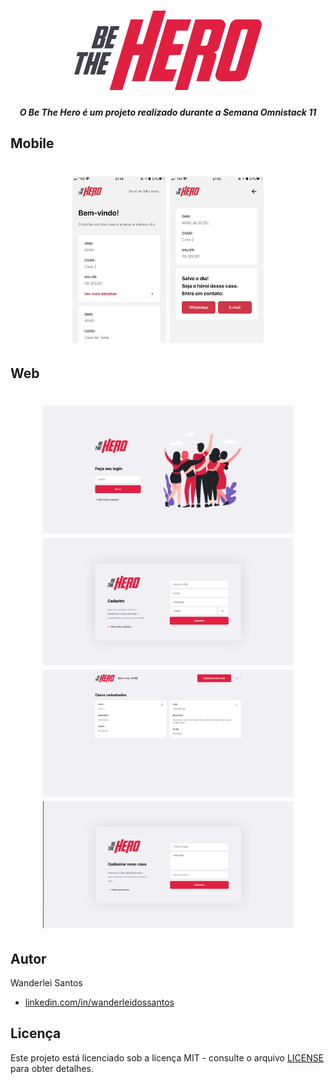 <h1 align="center">
  <img alt="BeTheHero" title="BeTheHero" src="./frontend/src/assets/logo.svg" width="300px" />
</h1>

<h5 align="center">
  O Be The Hero é um projeto realizado durante a Semana Omnistack 11
</h5>


## Mobile
<h1 align="center">
  <img alt="BeTheHero" title="BeTheHero" src="./screenshots/5ae3a.PNG" width="150px" />
  <img alt="BeTheHero" title="BeTheHero" src="./screenshots/69b62.PNG" width="150px" />
</h1>

## Web
<h1 align="center">
  <img alt="BeTheHero" title="BeTheHero" src="./screenshots/d0310.png" width="400px" />
  <img alt="BeTheHero" title="BeTheHero" src="./screenshots/219c9.png" width="400px" />
  <img alt="BeTheHero" title="BeTheHero" src="./screenshots/dfcdd.png" width="400px" />
  <img alt="BeTheHero" title="BeTheHero" src="./screenshots/9e85e.png" width="400px" />
</h1>


## Autor

Wanderlei Santos

- [linkedin.com/in/wanderleidossantos](https://www.linkedin.com/in/wanderleidossantos/)

## Licença

Este projeto está licenciado sob a licença MIT - consulte o arquivo [LICENSE](LICENSE) para obter detalhes.
